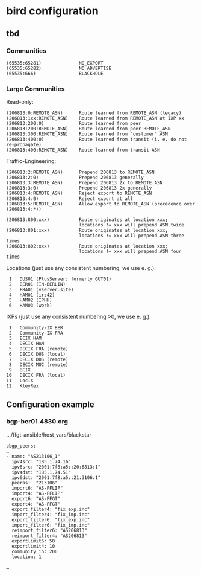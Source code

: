 # bird configuration #

## tbd ##

### Communities ###

    (65535:65281)              NO_EXPORT
    (65535:65282)              NO_ADVERTISE
    (65535:666)                BLACKHOLE

### Large Communities ###

Read-only:

    (206813:0:REMOTE_ASN)      Route learned from REMOTE_ASN (legacy)
    (206813:1xx:REMOTE_ASN)    Route learned from REMOTE_ASN at IXP xx
    (206813:200:0)             Route learned from peer
    (206813:200:REMOTE_ASN)    Route learned from peer REMOTE_ASN
    (206813:300:REMOTE_ASN)    Route learned from "customer" ASN
    (206813:400:0)             Route learned from transit (i. e. do not re-propagate)
    (206813:400:REMOTE_ASN)    Route learned from transit ASN

Traffic-Engineering:

    (206813:2:REMOTE_ASN)      Prepend 206813 to REMOTE_ASN
    (206813:2:0)               Prepend 206813 generally
    (206813:3:REMOTE_ASN)      Prepend 206813 2x to REMOTE_ASN
    (206813:3:0)               Prepend 206813 2x generally
    (206813:4:REMOTE_ASN)      Reject export to REMOTE_ASN
    (206813:4:0)               Reject export at all
    (206813:5:REMOTE_ASN)      Allow export to REMOTE_ASN (precedence over (206813:4:*))

    (206813:800:xxx)           Route originates at location xxx;
                               locations != xxx will prepend ASN twice
    (206813:801:xxx)           Route originates at location xxx;
                               locations != xxx will prepend ASN three times
    (206813:802:xxx)           Route originates at location xxx;
                               locations != xxx will prepend ASN four times

Locations (just use any consistent numbering, we use e. g.):

     1   DUS01 (PlusServer; formerly GUT01)
     2   BER01 (IN-BERLIN)
     3   FRA01 (vserver.site)
     4   HAM01 (irz42)
     5   HAM02 (IPHH)
     6   HAM03 (work)

IXPs (just use any consistent numbering >0, we use e. g.):

     1   Community-IX BER
     2   Community-IX FRA
     3   ECIX HAM
     4   DECIX HAM
     5   DECIX FRA (remote)
     6   DECIX DUS (local)
     7   DECIX DUS (remote)
     8   DECIX MUC (remote)
     9   BCIX
    10   DECIX FRA (local)
    11   LocIX
    12   KleyRex


## Configuration example ##

### bgp-ber01.4830.org ###

…/ffgt-ansible/host_vars/blackstar

    ebgp_peers:
    …
    - name: "AS213106_1"
      ipv4src: "185.1.74.16"
      ipv6src: "2001:7f8:a5::20:6813:1"
      ipv4dst: "185.1.74.51"
      ipv6dst: "2001:7f8:a5::21:3106:1"
      peeras:  "213106"
      import6: "AS-FFLIP"
      import4: "AS-FFLIP"
      export6: "AS-FFGT"
      export4: "AS-FFGT"
      export_filter4: "fix_exp.inc"
      import_filter4: "fix_imp.inc"
      export_filter6: "fix_exp.inc"
      import_filter6: "fix_imp.inc"
      reimport_filter6: "AS206813"
      reimport_filter4: "AS206813"
      exportlimit6: 50
      exportlimit4: 10
      community_in: 200
      location: 1

    …
